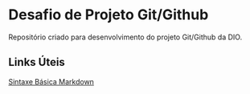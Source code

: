 # Desafio de Projeto Git/Github
Repositório criado para desenvolvimento do projeto Git/Github da DIO.
## Links Úteis
[Sintaxe Básica Markdown](https://www.markdownguide.org/basic-syntax/)
